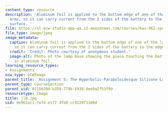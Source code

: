 ```yaml
---
content_type: resource
description: 'Aluminum foil is applied to the bottom edge of one of the lamp stand
  arms, so it can carry current from the 2 sides of the battery to the edge of the
  surface. '
file: https://ol-ocw-studio-app-qa.s3.amazonaws.com/courses/mas-962-special-topics-new-textiles-spring-2010/0e961ac1fe7de1f73fb0cc9229f33d8d_jl8.jpg
file_type: image/jpeg
image_metadata:
  caption: Aluminum foil is applied to the bottom edge of one of the lamp stand arms,
    so it can carry current from the 2 sides of the battery to the edge of the surface.
  credit: 'Credit: Photo courtesy of anonymous student.'
  image-alt: Photo of the lamp base showing the piece touching the battery is covered
    in aluminum foil.
learning_resource_types:
- Assignments
ocw_type: OCWImage
parent_title: 'Assignment 5: The Hyperbolic-Paraboloidesque Silicone Lamp'
parent_type: CourseSection
parent_uid: 07150280-b359-779b-1938-dee9a2f53f99
resourcetype: Image
title: jl8.jpg
uid: 0e961ac1-fe7d-e1f7-3fb0-cc9229f33d8d
---
```

